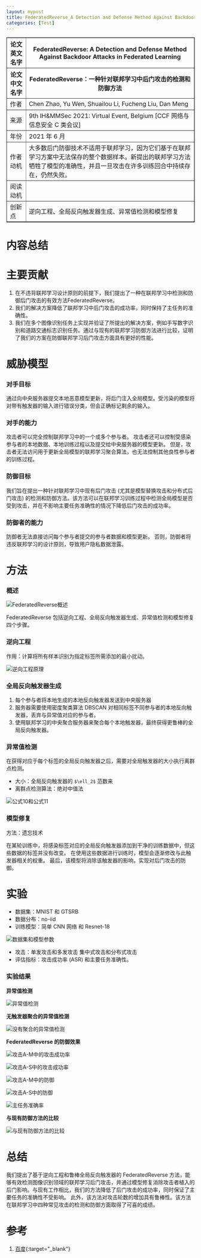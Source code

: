 ```yaml
---
layout: mypost
title: FederatedReverse_A Detection and Defense Method Against Backdoor Attacks in Federated Learning
categories: [Test]
---
```


<table border="1">
    <tr>
        <th>论文英文名字</th>
        <th>FederatedReverse: A Detection and Defense Method Against Backdoor Attacks in Federated Learning</th>
    </tr>
    <tr>
        <th>论文中文名字</th>
        <th>FederatedReverse：一种针对联邦学习中后门攻击的检测和防御方法</th>
    </tr>
    <tr>
        <td>作者</td>
        <td>Chen Zhao, Yu Wen, Shuailou Li, Fucheng Liu, Dan Meng</td>
    </tr>
    <tr>
        <td>来源</td>
        <td>9th IH&MMSec 2021: Virtual Event, Belgium [CCF 网络与信息安全 C 类会议]</td>
    </tr>
    <tr>
        <td>年份</td>
        <td>2021 年 6 月</td>
    </tr>
    <tr>
        <td>作者动机</td>
        <td>大多数后门防御技术不适用于联邦学习，因为它们基于在联邦学习方案中无法保存的整个数据样本。新提出的联邦学习方法牺牲了模型的准确性，并且一旦攻击在许多训练回合中持续存在，仍然失败。</td>
    </tr>
    <tr>
        <td>阅读动机</td>
        <td></td>
    </tr>
    <tr>
        <td>创新点</td>
        <td>逆向工程、全局反向触发器生成、异常值检测和模型修复</td>
    </tr>
</table>

# 内容总结

# 主要贡献

1. 在不违背联邦学习设计原则的前提下，我们提出了一种在联邦学习中检测和防御后门攻击的有效方法FederatedReverse。
2. 我们的解决方案降低了联邦学习中后门攻击的成功率，同时保持了主任务的准确性。
3. 我们在多个图像识别任务上实现并验证了所提出的解决方案，例如手写数字识别和道路交通标志识别任务。通过与现有的联邦学习防御方法进行比较，证明了我们的方案在防御联邦学习后门攻击方面具有更好的性能。

# 威胁模型

### 对手目标

通过向中央服务器提交本地恶意模型更新，将后门注入全局模型。受污染的模型将对带有触发器的输入进行错误分类，但会正确标记剩余的输入。

### 对手的能力

攻击者可以完全控制联邦学习中的一个或多个参与者。 攻击者还可以控制受感染参与者的本地数据、本地训练过程以及提交给中央服务器的模型更新。 但是，攻击者无法访问用于更新全局模型的联邦学习聚合算法，也无法控制其他良性参与者的训练过程。

### 防御目标

我们旨在提出一种针对联邦学习中现有后门攻击 (尤其是模型替换攻击和分布式后门攻击) 的检测和防御方法。该方法可以在联邦学习训练过程中检测全局模型是否受到攻击，并在不影响主要任务准确性的情况下降低后门攻击的成功率。

### 防御者的能力

防御者无法直接访问每个参与者提交的参与者数据和模型更新。 否则，防御者将违反联邦学习的设计原则，导致用户隐私数据泄露。


# 方法

### 概述

![FederatedReverse概述](FederatedReverse概述.png)

FederatedReverse 包括逆向工程、全局反向触发器生成、异常值检测和模型修复四个步骤。

### 逆向工程

作用：计算将所有样本识别为指定标签所需添加的最小扰动。

![逆向工程原理](逆向工程原理.png)

### 全局反向触发器生成

1. 每个参与者将本地生成的本地反向触发器发送到中央服务器
2. 服务器需要使用密度聚类算法 DBSCAN 对相同标签不同参与者的本地反向触发器，丢弃与异常值对应的参与者。
3. 使用联邦学习的中央聚合服务器来聚合每个本地触发器，最终获得更鲁棒的全局反向触发器。

### 异常值检测

在获得对应于每个标签的全局反向触发器之后，需要对全局触发器的大小执行离群点检测。

+ 大小：全局反向触发器的 `$\ell_2$` 范数来
+ 离群点检测算法：绝对中值法

![公式10和公式11](公式10和公式11.png)

### 模型修复

方法：遗忘技术

在某轮训练中，将感染标签对应的全局反向触发器添加到干净的训练数据中，但这些数据的标签并没有改变。 在使用这些数据进行训练时，模型会逐渐修改与此触发器相关的权重。 最后，该模型将消除该触发器的影响，实现对后门攻击的防御。

# 实验

+ 数据集：MNIST 和 GTSRB
+ 数据分布：no-iid
+ 训练模型：简单 CNN 网络 和 Resnet-18

![数据集和模型参数](数据集和模型参数.png)

+ 攻击：单发攻击和多发攻击 集中式攻击和分布式攻击
+ 评估指标：攻击成功率 (ASR) 和主要任务准确性。

### 实验结果

**异常值检测**

![异常值检测](异常值检测.png)

**无触发器聚合的异常值检测**

![没有聚合的异常值检测](没有聚合的异常值检测.png)

**FederatedReverse 的防御效果**

![攻击A-M中的攻击成功率](攻击A-M中的攻击成功率.png)

![攻击A-S中的攻击成功率](攻击A-S中的攻击成功率.png)

![攻击A-M中的防御](攻击A-M中的防御.png)

![攻击A-S中的防御](攻击A-S中的防御.png)

![主任务准确率](主任务准确率.png)

**与现有防御方法的比较**

![与现有防御方法的比较](与现有防御方法的比较.png)

# 总结

我们提出了基于逆向工程和鲁棒全局反向触发器的 FederatedReverse 方法，能够有效检测图像识别领域的联邦学习后门攻击，并通过模型修复消除攻击者植入的后门影响。与现有工作相比，我们的方法降低了后门攻击的成功率，同时保证了主要任务的准确性不受影响。 此外，该方法对攻击轮数的增加具有鲁棒性。该方法在联邦学习中四种常见攻击的检测和防御方面取得了可喜的成绩。

# 参考

1. [百度](https://www.baidu.com){:target="_blank"}